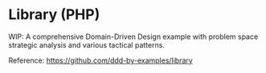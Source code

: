 # Library (PHP)

WIP: A comprehensive Domain-Driven Design example with problem space strategic analysis and various tactical patterns.

Reference: https://github.com/ddd-by-examples/library
